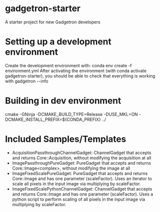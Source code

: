 # gadgetron-starter
A starter project for new Gadgetron developers

# Setting up a development environment

Create the development environment with: conda env create -f environment.yml
After activating the environment (with conda activate gadgetron-starter), you should be able to check that everything is working with gadgetron --info

# Building in dev environment
cmake -GNinja -DCMAKE_BUILD_TYPE=Release -DUSE_MKL=ON -DCMAKE_INSTALL_PREFIX=${CONDA_PREFIX} ../

# Included Samples/Templates
- AcquisitionPassthroughChannelGadget: ChannelGadget that accepts and returns Core::Acquisition, without modifying the acquisition at all
- ImagePassthroughPureGadget: PureGadget that accepts and returns Core::Image<complex<float>>, without modifying the image at all
- ImageFixedScalePureGadget: PureGadget that accepts and returns Core::Image<float> and has one parameter (scaleFactor). Uses an iterator to scale all pixels in the input image via multiplying by scaleFactor. 
- ImageFixedScalePythonChannelGadget: ChannelGadget that accepts and returns Core::Image<float> and has one parameter (scaleFactor). Uses a python script to perform scaling of all pixels in the input image via multiplying by scaleFactor. 


